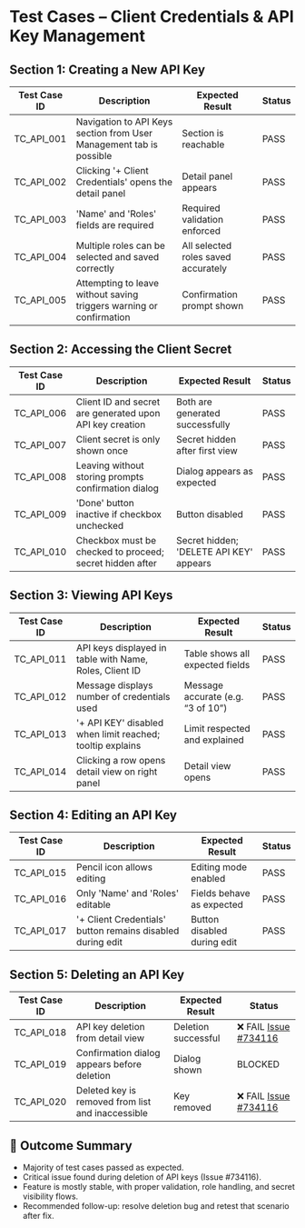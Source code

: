 # Test Cases – Client Credentials & API Key Management

## Section 1: Creating a New API Key

| Test Case ID | Description                                                                 | Expected Result                         | Status                 |
|--------------|-----------------------------------------------------------------------------|-----------------------------------------|------------------------|
| TC_API_001   | Navigation to API Keys section from User Management tab is possible         | Section is reachable                    | PASS |
| TC_API_002   | Clicking '+ Client Credentials' opens the detail panel                      | Detail panel appears                    | PASS |
| TC_API_003   | 'Name' and 'Roles' fields are required                                      | Required validation enforced            | PASS |
| TC_API_004   | Multiple roles can be selected and saved correctly                          | All selected roles saved accurately     | PASS |
| TC_API_005   | Attempting to leave without saving triggers warning or confirmation         | Confirmation prompt shown               | PASS |

## Section 2: Accessing the Client Secret

| Test Case ID | Description                                                                 | Expected Result                         | Status                 |
|--------------|-----------------------------------------------------------------------------|-----------------------------------------|------------------------|
| TC_API_006   | Client ID and secret are generated upon API key creation                    | Both are generated successfully         | PASS |
| TC_API_007   | Client secret is only shown once                                            | Secret hidden after first view          | PASS |
| TC_API_008   | Leaving without storing prompts confirmation dialog                         | Dialog appears as expected              | PASS |
| TC_API_009   | 'Done' button inactive if checkbox unchecked                                | Button disabled                         | PASS |
| TC_API_010   | Checkbox must be checked to proceed; secret hidden after                    | Secret hidden; 'DELETE API KEY' appears | PASS |

## Section 3: Viewing API Keys

| Test Case ID | Description                                                                 | Expected Result                         | Status                 |
|--------------|-----------------------------------------------------------------------------|-----------------------------------------|------------------------|
| TC_API_011   | API keys displayed in table with Name, Roles, Client ID                     | Table shows all expected fields         | PASS |
| TC_API_012   | Message displays number of credentials used                                 | Message accurate (e.g. “3 of 10”)       | PASS |
| TC_API_013   | '+ API KEY' disabled when limit reached; tooltip explains                   | Limit respected and explained           | PASS |
| TC_API_014   | Clicking a row opens detail view on right panel                             | Detail view opens                       | PASS |

## Section 4: Editing an API Key

| Test Case ID | Description                                                                 | Expected Result                         | Status                 |
|--------------|-----------------------------------------------------------------------------|-----------------------------------------|------------------------|
| TC_API_015   | Pencil icon allows editing                                                  | Editing mode enabled                    | PASS |
| TC_API_016   | Only 'Name' and 'Roles' editable                                            | Fields behave as expected               | PASS |
| TC_API_017   | '+ Client Credentials' button remains disabled during edit                  | Button disabled during edit             | PASS |

## Section 5: Deleting an API Key

| Test Case ID | Description                                                                 | Expected Result                         | Status                  |
|--------------|-----------------------------------------------------------------------------|-----------------------------------------|-------------------------|
| TC_API_018   | API key deletion from detail view                                           | Deletion successful                     | ❌ FAIL [Issue #734116](https://github.com/jeffery7jumman/QA---Portfolio/blob/main/bug-report/bug-report-api-deletion.md) |
| TC_API_019   | Confirmation dialog appears before deletion                                 | Dialog shown                            | BLOCKED |
| TC_API_020   | Deleted key is removed from list and inaccessible                           | Key removed                             | ❌ FAIL [Issue #734116](https://github.com/jeffery7jumman/QA---Portfolio/blob/main/bug-report/bug-report-api-deletion.md) |


## 📝 Outcome Summary

- Majority of test cases passed as expected.
- Critical issue found during deletion of API keys (Issue #734116).
- Feature is mostly stable, with proper validation, role handling, and secret visibility flows.
- Recommended follow-up: resolve deletion bug and retest that scenario after fix.
